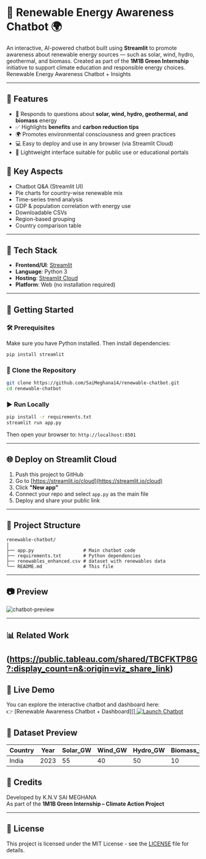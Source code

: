 
# 🌿 Renewable Energy Awareness Chatbot  🌍

An interactive, AI-powered chatbot built using **Streamlit** to promote awareness about renewable energy sources — such as solar, wind, hydro, geothermal, and biomass. Created as part of the **1M1B Green Internship** initiative to support climate education and responsible energy choices.
 Renewable Energy Awareness Chatbot + Insights

---

## 📌 Features

- 🤖 Responds to questions about **solar, wind, hydro, geothermal, and biomass** energy
- ✅ Highlights **benefits** and **carbon reduction tips**
- 🌍 Promotes environmental consciousness and green practices
- 💻 Easy to deploy and use in any browser (via Streamlit Cloud)
- 📱 Lightweight interface suitable for public use or educational portals

## 🚀 Key Aspects

- Chatbot Q&A (Streamlit UI)
- Pie charts for country-wise renewable mix
- Time-series trend analysis
- GDP & population correlation with energy use
- Downloadable CSVs
- Region-based grouping
- Country comparison table
---

## 🔧 Tech Stack

- **Frontend/UI**: [Streamlit](https://streamlit.io/)
- **Language**: Python 3
- **Hosting**: [Streamlit Cloud](https://streamlit.io/cloud)
- **Platform**: Web (no installation required)

---

## 🚀 Getting Started

### 🛠️ Prerequisites

Make sure you have Python installed. Then install dependencies:

```bash
pip install streamlit
```

### 📂 Clone the Repository

```bash
git clone https://github.com/SaiMeghana14/renewable-chatbot.git
cd renewable-chatbot
```

### ▶️ Run Locally

```bash
pip install -r requirements.txt
streamlit run app.py
```

Then open your browser to: `http://localhost:8501`

---

## 🌐 Deploy on Streamlit Cloud

1. Push this project to GitHub
2. Go to [https://streamlit.io/cloud](https://streamlit.io/cloud)
3. Click **"New app"**
4. Connect your repo and select `app.py` as the main file
5. Deploy and share your public link

---

## 📁 Project Structure

```
renewable-chatbot/
│
├── app.py                  # Main chatbot code
├── requirements.txt        # Python dependencies
├── renewables_enhanced.csv # dataset with renewables data
└── README.md               # This file
```

---

## 📷 Preview

![chatbot-preview](https://github.com/user-attachments/assets/e9f6f114-6834-41a0-9925-ae163aabfdcb)


---

## 📊 Related Work


(https://public.tableau.com/shared/TBCFKTP8G?:display_count=n&:origin=viz_share_link)
---

## 🌿 Live Demo

You can explore the interactive chatbot and dashboard here:  
👉 [Renewable Awareness Chatbot + Dashboard][<a href="https://saimeghana14.github.io/renewable-awareness-chatbot/" target="_blank">]
  <img src="https://img.shields.io/badge/Launch%20Chatbot-Streamlit-green?style=for-the-badge" alt="Launch Chatbot">
</a>


## 📌 Dataset Preview

| Country     | Year | Solar_GW | Wind_GW | Hydro_GW | Biomass_GW | Geothermal_GW | Population_M | GDP_Billion_USD |
|-------------|------|----------|---------|----------|-------------|----------------|----------------|------------------|
| India       | 2023 | 55       | 40      | 50       | 10          | 0.5            | 1400           | 3200             |


## 📣 Credits

Developed by K.N.V SAI MEGHANA  
As part of the **1M1B Green Internship – Climate Action Project**

---

## 📄 License

This project is licensed under the MIT License - see the [LICENSE](LICENSE) file for details.
